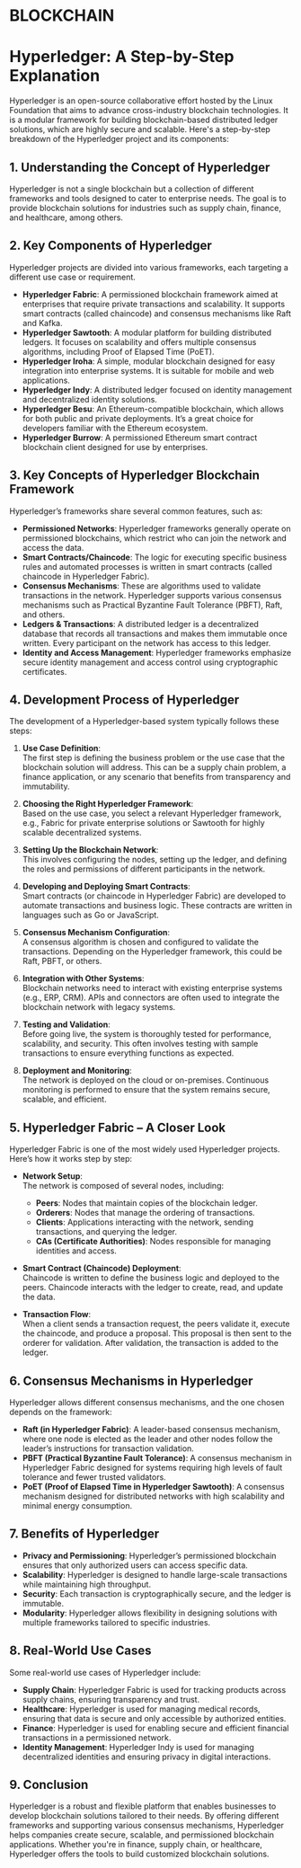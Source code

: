 # BLOCKCHAIN
# Hyperledger: A Step-by-Step Explanation

Hyperledger is an open-source collaborative effort hosted by the Linux Foundation that aims to advance cross-industry blockchain technologies. It is a modular framework for building blockchain-based distributed ledger solutions, which are highly secure and scalable. Here's a step-by-step breakdown of the Hyperledger project and its components:

## 1. Understanding the Concept of Hyperledger

Hyperledger is not a single blockchain but a collection of different frameworks and tools designed to cater to enterprise needs. The goal is to provide blockchain solutions for industries such as supply chain, finance, and healthcare, among others.

## 2. Key Components of Hyperledger

Hyperledger projects are divided into various frameworks, each targeting a different use case or requirement.

- **Hyperledger Fabric**: A permissioned blockchain framework aimed at enterprises that require private transactions and scalability. It supports smart contracts (called chaincode) and consensus mechanisms like Raft and Kafka.
- **Hyperledger Sawtooth**: A modular platform for building distributed ledgers. It focuses on scalability and offers multiple consensus algorithms, including Proof of Elapsed Time (PoET).
- **Hyperledger Iroha**: A simple, modular blockchain designed for easy integration into enterprise systems. It is suitable for mobile and web applications.
- **Hyperledger Indy**: A distributed ledger focused on identity management and decentralized identity solutions.
- **Hyperledger Besu**: An Ethereum-compatible blockchain, which allows for both public and private deployments. It’s a great choice for developers familiar with the Ethereum ecosystem.
- **Hyperledger Burrow**: A permissioned Ethereum smart contract blockchain client designed for use by enterprises.

## 3. Key Concepts of Hyperledger Blockchain Framework

Hyperledger’s frameworks share several common features, such as:

- **Permissioned Networks**: Hyperledger frameworks generally operate on permissioned blockchains, which restrict who can join the network and access the data.
- **Smart Contracts/Chaincode**: The logic for executing specific business rules and automated processes is written in smart contracts (called chaincode in Hyperledger Fabric).
- **Consensus Mechanisms**: These are algorithms used to validate transactions in the network. Hyperledger supports various consensus mechanisms such as Practical Byzantine Fault Tolerance (PBFT), Raft, and others.
- **Ledgers & Transactions**: A distributed ledger is a decentralized database that records all transactions and makes them immutable once written. Every participant on the network has access to this ledger.
- **Identity and Access Management**: Hyperledger frameworks emphasize secure identity management and access control using cryptographic certificates.

## 4. Development Process of Hyperledger

The development of a Hyperledger-based system typically follows these steps:

1. **Use Case Definition**:  
   The first step is defining the business problem or the use case that the blockchain solution will address. This can be a supply chain problem, a finance application, or any scenario that benefits from transparency and immutability.

2. **Choosing the Right Hyperledger Framework**:  
   Based on the use case, you select a relevant Hyperledger framework, e.g., Fabric for private enterprise solutions or Sawtooth for highly scalable decentralized systems.

3. **Setting Up the Blockchain Network**:  
   This involves configuring the nodes, setting up the ledger, and defining the roles and permissions of different participants in the network.

4. **Developing and Deploying Smart Contracts**:  
   Smart contracts (or chaincode in Hyperledger Fabric) are developed to automate transactions and business logic. These contracts are written in languages such as Go or JavaScript.

5. **Consensus Mechanism Configuration**:  
   A consensus algorithm is chosen and configured to validate the transactions. Depending on the Hyperledger framework, this could be Raft, PBFT, or others.

6. **Integration with Other Systems**:  
   Blockchain networks need to interact with existing enterprise systems (e.g., ERP, CRM). APIs and connectors are often used to integrate the blockchain network with legacy systems.

7. **Testing and Validation**:  
   Before going live, the system is thoroughly tested for performance, scalability, and security. This often involves testing with sample transactions to ensure everything functions as expected.

8. **Deployment and Monitoring**:  
   The network is deployed on the cloud or on-premises. Continuous monitoring is performed to ensure that the system remains secure, scalable, and efficient.

## 5. Hyperledger Fabric – A Closer Look

Hyperledger Fabric is one of the most widely used Hyperledger projects. Here’s how it works step by step:

- **Network Setup**:  
  The network is composed of several nodes, including:
  - **Peers**: Nodes that maintain copies of the blockchain ledger.
  - **Orderers**: Nodes that manage the ordering of transactions.
  - **Clients**: Applications interacting with the network, sending transactions, and querying the ledger.
  - **CAs (Certificate Authorities)**: Nodes responsible for managing identities and access.

- **Smart Contract (Chaincode) Deployment**:  
  Chaincode is written to define the business logic and deployed to the peers. Chaincode interacts with the ledger to create, read, and update the data.

- **Transaction Flow**:  
  When a client sends a transaction request, the peers validate it, execute the chaincode, and produce a proposal. This proposal is then sent to the orderer for validation. After validation, the transaction is added to the ledger.

## 6. Consensus Mechanisms in Hyperledger

Hyperledger allows different consensus mechanisms, and the one chosen depends on the framework:

- **Raft (in Hyperledger Fabric)**: A leader-based consensus mechanism, where one node is elected as the leader and other nodes follow the leader’s instructions for transaction validation.
- **PBFT (Practical Byzantine Fault Tolerance)**: A consensus mechanism in Hyperledger Fabric designed for systems requiring high levels of fault tolerance and fewer trusted validators.
- **PoET (Proof of Elapsed Time in Hyperledger Sawtooth)**: A consensus mechanism designed for distributed networks with high scalability and minimal energy consumption.

## 7. Benefits of Hyperledger

- **Privacy and Permissioning**: Hyperledger’s permissioned blockchain ensures that only authorized users can access specific data.
- **Scalability**: Hyperledger is designed to handle large-scale transactions while maintaining high throughput.
- **Security**: Each transaction is cryptographically secure, and the ledger is immutable.
- **Modularity**: Hyperledger allows flexibility in designing solutions with multiple frameworks tailored to specific industries.

## 8. Real-World Use Cases

Some real-world use cases of Hyperledger include:

- **Supply Chain**: Hyperledger Fabric is used for tracking products across supply chains, ensuring transparency and trust.
- **Healthcare**: Hyperledger is used for managing medical records, ensuring that data is secure and only accessible by authorized entities.
- **Finance**: Hyperledger is used for enabling secure and efficient financial transactions in a permissioned network.
- **Identity Management**: Hyperledger Indy is used for managing decentralized identities and ensuring privacy in digital interactions.

## 9. Conclusion

Hyperledger is a robust and flexible platform that enables businesses to develop blockchain solutions tailored to their needs. By offering different frameworks and supporting various consensus mechanisms, Hyperledger helps companies create secure, scalable, and permissioned blockchain applications. Whether you're in finance, supply chain, or healthcare, Hyperledger offers the tools to build customized blockchain solutions.
